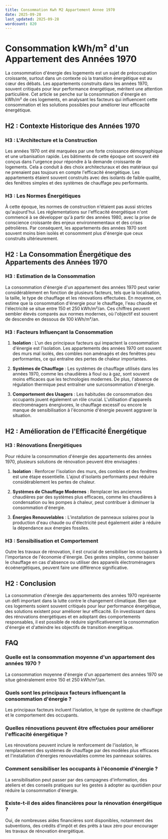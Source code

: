 ```yaml
---
title: Consommation Kwh M2 Appartement Annee 1970
date: 2025-09-28
last_updated: 2025-09-28
wordcount: 820
---
```


# Consommation kWh/m² d'un Appartement des Années 1970

La consommation d'énergie des logements est un sujet de préoccupation croissante, surtout dans un contexte où la transition énergétique est au cœur des débats. Les appartements construits dans les années 1970, souvent critiqués pour leur performance énergétique, méritent une attention particulière. Cet article se penche sur la consommation d'énergie en kWh/m² de ces logements, en analysant les facteurs qui influencent cette consommation et les solutions possibles pour améliorer leur efficacité énergétique.

## H2 : Contexte Historique des Années 1970

### H3 : L'Architecture et la Construction

Les années 1970 ont été marquées par une forte croissance démographique et une urbanisation rapide. Les bâtiments de cette époque ont souvent été conçus dans l'urgence pour répondre à la demande croissante de logements. Cela a conduit à des choix architecturaux et des matériaux qui ne prenaient pas toujours en compte l'efficacité énergétique. Les appartements étaient souvent construits avec des isolants de faible qualité, des fenêtres simples et des systèmes de chauffage peu performants.

### H3 : Les Normes Énergétiques

À cette époque, les normes de construction n'étaient pas aussi strictes qu'aujourd'hui. Les réglementations sur l'efficacité énergétique n'ont commencé à se développer qu'à partir des années 1980, avec la prise de conscience croissante des enjeux environnementaux et des crises pétrolières. Par conséquent, les appartements des années 1970 sont souvent moins bien isolés et consomment plus d'énergie que ceux construits ultérieurement.

## H2 : La Consommation Énergétique des Appartements des Années 1970

### H3 : Estimation de la Consommation

La consommation d'énergie d'un appartement des années 1970 peut varier considérablement en fonction de plusieurs facteurs, tels que la localisation, la taille, le type de chauffage et les rénovations effectuées. En moyenne, on estime que la consommation d'énergie pour le chauffage, l'eau chaude et l'électricité se situe entre 150 et 250 kWh/m²/an. Ces chiffres peuvent sembler élevés comparés aux normes modernes, où l'objectif est souvent de descendre en dessous de 100 kWh/m²/an.

### H3 : Facteurs Influençant la Consommation

1. **Isolation** : L'un des principaux facteurs qui impactent la consommation d'énergie est l'isolation. Les appartements des années 1970 ont souvent des murs mal isolés, des combles non aménagés et des fenêtres peu performantes, ce qui entraîne des pertes de chaleur importantes.

2. **Systèmes de Chauffage** : Les systèmes de chauffage utilisés dans les années 1970, comme les chaudières à fioul ou à gaz, sont souvent moins efficaces que les technologies modernes. De plus, l'absence de régulation thermique peut entraîner une surconsommation d'énergie.

3. **Comportement des Usagers** : Les habitudes de consommation des occupants jouent également un rôle crucial. L'utilisation d'appareils électroménagers énergivores, le chauffage excessif ou encore le manque de sensibilisation à l'économie d'énergie peuvent aggraver la situation.

## H2 : Amélioration de l'Efficacité Énergétique

### H3 : Rénovations Énergétiques

Pour réduire la consommation d'énergie des appartements des années 1970, plusieurs solutions de rénovation peuvent être envisagées :

1. **Isolation** : Renforcer l'isolation des murs, des combles et des fenêtres est une étape essentielle. L'ajout d'isolants performants peut réduire considérablement les pertes de chaleur.

2. **Systèmes de Chauffage Modernes** : Remplacer les anciennes chaudières par des systèmes plus efficaces, comme les chaudières à condensation ou les pompes à chaleur, peut contribuer à diminuer la consommation d'énergie.

3. **Énergies Renouvelables** : L'installation de panneaux solaires pour la production d'eau chaude ou d'électricité peut également aider à réduire la dépendance aux énergies fossiles.

### H3 : Sensibilisation et Comportement

Outre les travaux de rénovation, il est crucial de sensibiliser les occupants à l'importance de l'économie d'énergie. Des gestes simples, comme baisser le chauffage en cas d'absence ou utiliser des appareils électroménagers écoénergétiques, peuvent faire une différence significative.

## H2 : Conclusion

La consommation d'énergie des appartements des années 1970 représente un défi important dans la lutte contre le changement climatique. Bien que ces logements soient souvent critiqués pour leur performance énergétique, des solutions existent pour améliorer leur efficacité. En investissant dans des rénovations énergétiques et en adoptant des comportements responsables, il est possible de réduire significativement la consommation d'énergie et d'atteindre les objectifs de transition énergétique.

## FAQ

### Quelle est la consommation moyenne d'un appartement des années 1970 ?

La consommation moyenne d'énergie d'un appartement des années 1970 se situe généralement entre 150 et 250 kWh/m²/an.

### Quels sont les principaux facteurs influençant la consommation d'énergie ?

Les principaux facteurs incluent l'isolation, le type de système de chauffage et le comportement des occupants.

### Quelles rénovations peuvent être effectuées pour améliorer l'efficacité énergétique ?

Les rénovations peuvent inclure le renforcement de l'isolation, le remplacement des systèmes de chauffage par des modèles plus efficaces et l'installation d'énergies renouvelables comme les panneaux solaires.

### Comment sensibiliser les occupants à l'économie d'énergie ?

La sensibilisation peut passer par des campagnes d'information, des ateliers et des conseils pratiques sur les gestes à adopter au quotidien pour réduire la consommation d'énergie.

### Existe-t-il des aides financières pour la rénovation énergétique ?

Oui, de nombreuses aides financières sont disponibles, notamment des subventions, des crédits d'impôt et des prêts à taux zéro pour encourager les travaux de rénovation énergétique.